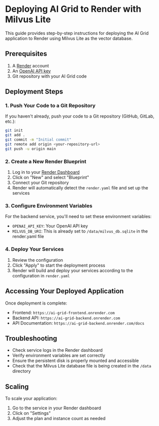 # Deploying AI Grid to Render with Milvus Lite

This guide provides step-by-step instructions for deploying the AI Grid application to Render using Milvus Lite as the vector database.

## Prerequisites

1. A [Render](https://render.com) account
2. An [OpenAI API key](https://platform.openai.com/api-keys)
3. Git repository with your AI Grid code

## Deployment Steps

### 1. Push Your Code to a Git Repository

If you haven't already, push your code to a Git repository (GitHub, GitLab, etc.):

```bash
git init
git add .
git commit -m "Initial commit"
git remote add origin <your-repository-url>
git push -u origin main
```

### 2. Create a New Render Blueprint

1. Log in to your [Render Dashboard](https://dashboard.render.com/)
2. Click on "New" and select "Blueprint"
3. Connect your Git repository
4. Render will automatically detect the `render.yaml` file and set up the services

### 3. Configure Environment Variables

For the backend service, you'll need to set these environment variables:

- `OPENAI_API_KEY`: Your OpenAI API key
- `MILVUS_DB_URI`: This is already set to `/data/milvus_db.sqlite` in the render.yaml file

### 4. Deploy Your Services

1. Review the configuration
2. Click "Apply" to start the deployment process
3. Render will build and deploy your services according to the configuration in `render.yaml`

## Accessing Your Deployed Application

Once deployment is complete:

- Frontend: `https://ai-grid-frontend.onrender.com`
- Backend API: `https://ai-grid-backend.onrender.com`
- API Documentation: `https://ai-grid-backend.onrender.com/docs`

## Troubleshooting

- Check service logs in the Render dashboard
- Verify environment variables are set correctly
- Ensure the persistent disk is properly mounted and accessible
- Check that the Milvus Lite database file is being created in the `/data` directory

## Scaling

To scale your application:

1. Go to the service in your Render dashboard
2. Click on "Settings"
3. Adjust the plan and instance count as needed

